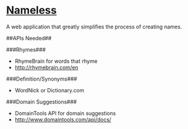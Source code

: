 [Nameless](http://nevernameless.com)
====================================

A web application that greatly simplifies the process of creating names.


##APIs Needed##

###Rhymes###
* RhymeBrain for words that rhyme
* http://rhymebrain.com/en

###Definition/Synonyms###
* WordNick or Dictionary.com

###Domain Suggestions###
* DomainTools API for domain suggestions
* http://www.domaintools.com/api/docs/

